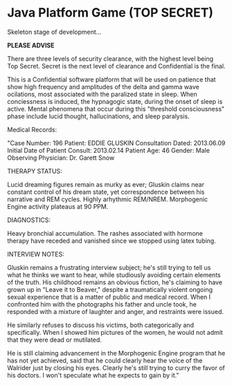# Java Platform Game (TOP SECRET)
Skeleton stage of development...

**PLEASE ADVISE**

There are three levels of security clearance, with the highest level being Top Secret. Secret is the next level of clearance and Confidential is the final.

This is a Confidential software platform that will be used on patience that show high frequency and amplitudes of the delta and gamma wave ocilations, most associated with the paralized state in sleep. When conciessness is induced, the hypnagogic state, during the onset of sleep is active. Mental phenomena that occur during this "threshold consciousness" phase include lucid thought, hallucinations, and sleep paralysis.

Medical Records:

"Case Number: 196 
Patient: EDDIE GLUSKIN 
Consultation Dated: 2013.06.09  
Initial Date of Patient Consult: 2013.02.14
Patient Age: 46 
Gender: Male 
Observing Physician: Dr. Garett Snow

THERAPY STATUS:

Lucid dreaming figures remain as murky as ever; Gluskin claims near constant control of his dream state, yet correspondence between his narrative and REM cycles. Highly arhythmic REM/NREM. Morphogenic Engine activity plateaus at 90 PPM.

DIAGNOSTICS:

Heavy bronchial accumulation. The rashes associated with hormone therapy have receded and vanished since we stopped using latex tubing.

INTERVIEW NOTES:

Gluskin remains a frustrating interview subject; he's still trying to tell us what he thinks we want to hear, while studiously avoiding certain elements of the truth. His childhood remains an obvious fiction, he's claiming to have grown up in "Leave it to Beaver," despite a traumatically violent ongoing sexual experience that is a matter of public and medical record. When I confronted him with the photographs his father and uncle took, he responded with a mixture of laughter and anger, and restraints were issued.

He similarly refuses to discuss his victims, both categorically and specifically. When I showed him pictures of the women, he would not admit that they were dead or mutilated.

He is still claiming advancement in the Morphogenic Engine program that he has not yet achieved, said that he could clearly hear the voice of the Walrider just by closing his eyes. Clearly he's still trying to curry the favor of his doctors. I won't speculate what he expects to gain by it."

